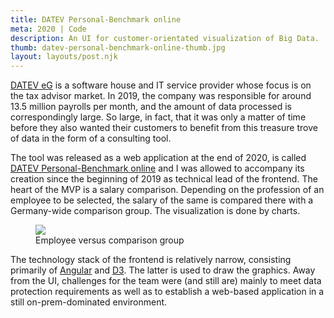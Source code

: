 ```yaml
---
title: DATEV Personal-Benchmark online
meta: 2020 | Code
description: An UI for customer-orientated visualization of Big Data.
thumb: datev-personal-benchmark-online-thumb.jpg
layout: layouts/post.njk
---
```


<a href="https://www.datev.de/" target="_blank" rel="noopener noreferrer">DATEV eG</a> is a software house and IT service provider whose focus is on the tax advisor market. In 2019, the company was responsible for around 13.5 million payrolls per month, and the amount of data processed is correspondingly large. So large, in fact, that it was only a matter of time before they also wanted their customers to benefit from this treasure trove of data in the form of a consulting tool.

The tool was released as a web application at the end of 2020, is called <a href="https://www.datev.de/web/de/datev-shop/personalwirtschaft/datev-personal-benchmark-online/" target="_blank" rel="noopener noreferrer">DATEV Personal-Benchmark online</a> and I was allowed to accompany its creation since the beginning of 2019 as technical lead of the frontend. The heart of the MVP is a salary comparison. Depending on the profession of an employee to be selected, the salary of the same is compared there with a Germany-wide comparison group. The visualization is done by charts.

<figure>
  <img src="{{ '/img/portfolio/datev-personal-benchmark-online-detail.jpg' | url }}">
  <figcaption class="post__caption">Employee versus comparison group</figcaption>
</figure>

The technology stack of the frontend is relatively narrow, consisting primarily of <a href="https://angular.io/" target="_blank" rel="noopener noreferrer">Angular</a> and <a href="https://d3js.org/" target="_blank" rel="noopener noreferrer">D3</a>. The latter is used to draw the graphics. Away from the UI, challenges for the team were (and still are) mainly to meet data protection requirements as well as to establish a web-based application in a still on-prem-dominated environment.
